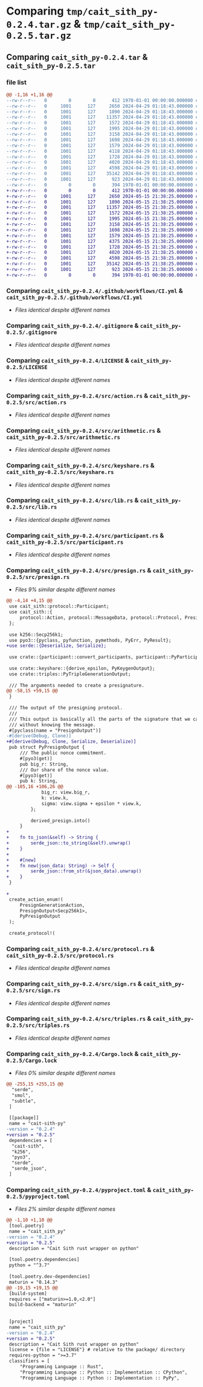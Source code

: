 # Comparing `tmp/cait_sith_py-0.2.4.tar.gz` & `tmp/cait_sith_py-0.2.5.tar.gz`

## Comparing `cait_sith_py-0.2.4.tar` & `cait_sith_py-0.2.5.tar`

### file list

```diff
@@ -1,16 +1,16 @@
--rw-r--r--   0        0        0      412 1970-01-01 00:00:00.000000 cait_sith_py-0.2.4/Cargo.toml
--rw-r--r--   0     1001      127     2650 2024-04-29 01:18:43.000000 cait_sith_py-0.2.4/.github/workflows/CI.yml
--rw-r--r--   0     1001      127     1890 2024-04-29 01:18:43.000000 cait_sith_py-0.2.4/.gitignore
--rw-r--r--   0     1001      127    11357 2024-04-29 01:18:43.000000 cait_sith_py-0.2.4/LICENSE
--rw-r--r--   0     1001      127     1572 2024-04-29 01:18:43.000000 cait_sith_py-0.2.4/src/action.rs
--rw-r--r--   0     1001      127     1995 2024-04-29 01:18:43.000000 cait_sith_py-0.2.4/src/arithmetic.rs
--rw-r--r--   0     1001      127     3158 2024-04-29 01:18:43.000000 cait_sith_py-0.2.4/src/keyshare.rs
--rw-r--r--   0     1001      127     1698 2024-04-29 01:18:43.000000 cait_sith_py-0.2.4/src/lib.rs
--rw-r--r--   0     1001      127     1579 2024-04-29 01:18:43.000000 cait_sith_py-0.2.4/src/participant.rs
--rw-r--r--   0     1001      127     4118 2024-04-29 01:18:43.000000 cait_sith_py-0.2.4/src/presign.rs
--rw-r--r--   0     1001      127     1728 2024-04-29 01:18:43.000000 cait_sith_py-0.2.4/src/protocol.rs
--rw-r--r--   0     1001      127     4020 2024-04-29 01:18:43.000000 cait_sith_py-0.2.4/src/sign.rs
--rw-r--r--   0     1001      127     4598 2024-04-29 01:18:43.000000 cait_sith_py-0.2.4/src/triples.rs
--rw-r--r--   0     1001      127    35142 2024-04-29 01:18:43.000000 cait_sith_py-0.2.4/Cargo.lock
--rw-r--r--   0     1001      127      923 2024-04-29 01:18:43.000000 cait_sith_py-0.2.4/pyproject.toml
--rw-r--r--   0        0        0      394 1970-01-01 00:00:00.000000 cait_sith_py-0.2.4/PKG-INFO
+-rw-r--r--   0        0        0      412 1970-01-01 00:00:00.000000 cait_sith_py-0.2.5/Cargo.toml
+-rw-r--r--   0     1001      127     2650 2024-05-15 21:38:25.000000 cait_sith_py-0.2.5/.github/workflows/CI.yml
+-rw-r--r--   0     1001      127     1890 2024-05-15 21:38:25.000000 cait_sith_py-0.2.5/.gitignore
+-rw-r--r--   0     1001      127    11357 2024-05-15 21:38:25.000000 cait_sith_py-0.2.5/LICENSE
+-rw-r--r--   0     1001      127     1572 2024-05-15 21:38:25.000000 cait_sith_py-0.2.5/src/action.rs
+-rw-r--r--   0     1001      127     1995 2024-05-15 21:38:25.000000 cait_sith_py-0.2.5/src/arithmetic.rs
+-rw-r--r--   0     1001      127     3158 2024-05-15 21:38:25.000000 cait_sith_py-0.2.5/src/keyshare.rs
+-rw-r--r--   0     1001      127     1698 2024-05-15 21:38:25.000000 cait_sith_py-0.2.5/src/lib.rs
+-rw-r--r--   0     1001      127     1579 2024-05-15 21:38:25.000000 cait_sith_py-0.2.5/src/participant.rs
+-rw-r--r--   0     1001      127     4375 2024-05-15 21:38:25.000000 cait_sith_py-0.2.5/src/presign.rs
+-rw-r--r--   0     1001      127     1728 2024-05-15 21:38:25.000000 cait_sith_py-0.2.5/src/protocol.rs
+-rw-r--r--   0     1001      127     4020 2024-05-15 21:38:25.000000 cait_sith_py-0.2.5/src/sign.rs
+-rw-r--r--   0     1001      127     4598 2024-05-15 21:38:25.000000 cait_sith_py-0.2.5/src/triples.rs
+-rw-r--r--   0     1001      127    35142 2024-05-15 21:38:25.000000 cait_sith_py-0.2.5/Cargo.lock
+-rw-r--r--   0     1001      127      923 2024-05-15 21:38:25.000000 cait_sith_py-0.2.5/pyproject.toml
+-rw-r--r--   0        0        0      394 1970-01-01 00:00:00.000000 cait_sith_py-0.2.5/PKG-INFO
```

### Comparing `cait_sith_py-0.2.4/.github/workflows/CI.yml` & `cait_sith_py-0.2.5/.github/workflows/CI.yml`

 * *Files identical despite different names*

### Comparing `cait_sith_py-0.2.4/.gitignore` & `cait_sith_py-0.2.5/.gitignore`

 * *Files identical despite different names*

### Comparing `cait_sith_py-0.2.4/LICENSE` & `cait_sith_py-0.2.5/LICENSE`

 * *Files identical despite different names*

### Comparing `cait_sith_py-0.2.4/src/action.rs` & `cait_sith_py-0.2.5/src/action.rs`

 * *Files identical despite different names*

### Comparing `cait_sith_py-0.2.4/src/arithmetic.rs` & `cait_sith_py-0.2.5/src/arithmetic.rs`

 * *Files identical despite different names*

### Comparing `cait_sith_py-0.2.4/src/keyshare.rs` & `cait_sith_py-0.2.5/src/keyshare.rs`

 * *Files identical despite different names*

### Comparing `cait_sith_py-0.2.4/src/lib.rs` & `cait_sith_py-0.2.5/src/lib.rs`

 * *Files identical despite different names*

### Comparing `cait_sith_py-0.2.4/src/participant.rs` & `cait_sith_py-0.2.5/src/participant.rs`

 * *Files identical despite different names*

### Comparing `cait_sith_py-0.2.4/src/presign.rs` & `cait_sith_py-0.2.5/src/presign.rs`

 * *Files 9% similar despite different names*

```diff
@@ -4,14 +4,15 @@
 use cait_sith::protocol::Participant;
 use cait_sith::{
     protocol::Action, protocol::MessageData, protocol::Protocol, PresignArguments, PresignOutput,
 };
 
 use k256::Secp256k1;
 use pyo3::{pyclass, pyfunction, pymethods, PyErr, PyResult};
+use serde::{Deserialize, Serialize};
 
 use crate::{participant::convert_participants, participant::PyParticipant};
 
 use crate::keyshare::{derive_epsilon, PyKeygenOutput};
 use crate::triples::PyTripleGenerationOutput;
 
 /// The arguments needed to create a presignature.
@@ -58,15 +59,15 @@
 }
 
 /// The output of the presigning protocol.
 ///
 /// This output is basically all the parts of the signature that we can perform
 /// without knowing the message.
 #[pyclass(name = "PresignOutput")]
-#[derive(Debug, Clone)]
+#[derive(Debug, Clone, Serialize, Deserialize)]
 pub struct PyPresignOutput {
     /// The public nonce commitment.
     #[pyo3(get)]
     pub big_r: String,
     /// Our share of the nonce value.
     #[pyo3(get)]
     pub k: String,
@@ -105,16 +106,26 @@
             big_r: view.big_r,
             k: view.k,
             sigma: view.sigma + epsilon * view.k,
         };
 
         derived_presign.into()
     }
+
+    fn to_json(&self) -> String {
+        serde_json::to_string(&self).unwrap()
+    }
+
+    #[new]
+    fn new(json_data: String) -> Self {
+        serde_json::from_str(&json_data).unwrap()
+    }
 }
 
+
 create_action_enum!(
     PresignGenerationAction,
     PresignOutput<Secp256k1>,
     PyPresignOutput
 );
 
 create_protocol!(
```

### Comparing `cait_sith_py-0.2.4/src/protocol.rs` & `cait_sith_py-0.2.5/src/protocol.rs`

 * *Files identical despite different names*

### Comparing `cait_sith_py-0.2.4/src/sign.rs` & `cait_sith_py-0.2.5/src/sign.rs`

 * *Files identical despite different names*

### Comparing `cait_sith_py-0.2.4/src/triples.rs` & `cait_sith_py-0.2.5/src/triples.rs`

 * *Files identical despite different names*

### Comparing `cait_sith_py-0.2.4/Cargo.lock` & `cait_sith_py-0.2.5/Cargo.lock`

 * *Files 0% similar despite different names*

```diff
@@ -255,15 +255,15 @@
  "serde",
  "smol",
  "subtle",
 ]
 
 [[package]]
 name = "cait-sith-py"
-version = "0.2.4"
+version = "0.2.5"
 dependencies = [
  "cait-sith",
  "k256",
  "pyo3",
  "serde",
  "serde_json",
 ]
```

### Comparing `cait_sith_py-0.2.4/pyproject.toml` & `cait_sith_py-0.2.5/pyproject.toml`

 * *Files 2% similar despite different names*

```diff
@@ -1,10 +1,10 @@
 [tool.poetry]
 name = "cait_sith_py"
-version = "0.2.4"
+version = "0.2.5"
 description = "Cait Sith rust wrapper on python"
 
 [tool.poetry.dependencies]
 python = "^3.7"
 
 [tool.poetry.dev-dependencies]
 maturin = "0.14.3"
@@ -19,15 +19,15 @@
 [build-system]
 requires = ["maturin>=1.0,<2.0"]
 build-backend = "maturin"
 
 
 [project]
 name = "cait_sith_py"
-version = "0.2.4"
+version = "0.2.5"
 description = "Cait Sith rust wrapper on python"
 license = {file = "LICENSE"} # relative to the package/ directory
 requires-python = ">=3.7"
 classifiers = [
     "Programming Language :: Rust",
     "Programming Language :: Python :: Implementation :: CPython",
     "Programming Language :: Python :: Implementation :: PyPy",
```

